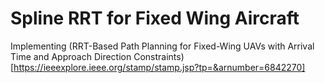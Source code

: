 # Spline RRT for Fixed Wing Aircraft

Implementing (RRT-Based Path Planning for Fixed-Wing UAVs with Arrival Time
and Approach Direction Constraints)[https://ieeexplore.ieee.org/stamp/stamp.jsp?tp=&arnumber=6842270] 